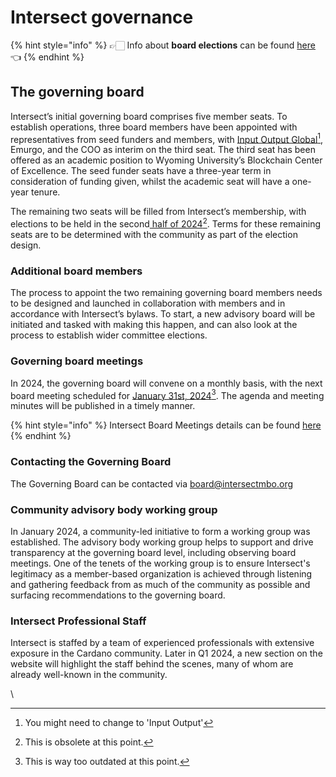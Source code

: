 # Intersect governance

{% hint style="info" %}
👉🏻 Info about **board elections** can be found [here](../../intersect-voting-events/intersect-elections-2024/) 👈
{% endhint %}

## **The governing board**

Intersect’s initial governing board comprises five member seats. To establish operations, three board members have been appointed with representatives from seed funders and members, with [Input Output Global](#user-content-fn-1)[^1], Emurgo, and the COO as interim on the third seat. The third seat has been offered as an academic position to Wyoming University’s Blockchain Center of Excellence. The seed funder seats have a three-year term in consideration of funding given, whilst the academic seat will have a one-year tenure.

The remaining two seats will be filled from Intersect’s membership, with elections to be held in the second[ half of 2024](#user-content-fn-2)[^2]. Terms for these remaining seats are to be determined with the community as part of the election design.

### **Additional board members**

The process to appoint the two remaining governing board members needs to be designed and launched in collaboration with members and in accordance with Intersect’s bylaws. To start, a new advisory board will be initiated and tasked with making this happen, and can also look at the process to establish wider committee elections.&#x20;

### **Governing board meetings**

In 2024, the governing board will convene on a monthly basis, with the next board meeting scheduled for [January 31st, 2024](#user-content-fn-3)[^3]. The agenda and meeting minutes will be published in a timely manner.

{% hint style="info" %}
Intersect Board Meetings details can be found [here](https://app.gitbook.com/o/Prbm1mtkwSsGWSvG1Bfd/s/bVw0nkB0VdooZ7axo3Iu/)
{% endhint %}

### **Contacting the Governing Board**

The Governing Board can be contacted via [board@intersectmbo.org](mailto:board@intersectmbo.org)

### **Community advisory body working group**

In January 2024, a community-led initiative to form a working group was established. The advisory body working group helps to support and drive transparency at the governing board level, including observing board meetings. One of the tenets of the working group is to ensure Intersect's legitimacy as a member-based organization is achieved through listening and gathering feedback from as much of the community as possible and surfacing recommendations to the governing board.&#x20;

### **Intersect Professional Staff**

Intersect is staffed by a team of experienced professionals with extensive exposure in the Cardano community. Later in Q1 2024, a new section on the website will highlight the staff behind the scenes, many of whom are already well-known in the community.

\


[^1]: You might need to change to 'Input Output'

[^2]: This is obsolete at this point.

[^3]: This is way too outdated at this point.
